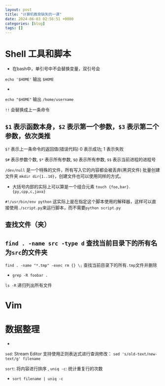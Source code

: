 ```yaml
---
layout: post
title: "计算机教育缺失的一课"
date: 2024-06-03 02:56:51 +0000
categories: [blog]
tags: []
---
```


# [](#Shell-%E5%B7%A5%E5%85%B7%E5%92%8C%E8%84%9A%E6%9C%AC)Shell 工具和脚本

- 在bash中，单引号中不会替换变量，双引号会

`echo '$HOME'` 输出 `$HOME`

- 
`echo "$HOME"` 输出 `/home/username`

`!!` 会替换成上一条命令

`$1` 表示函数本身，`$2` 表示第一个参数，`$3` 表示第二个参数，依次类推
- 
`$?` 表示上一条命令的返回值(错误代码)
0 表示成功; 1 表示失败

`$#` 表示参数个数, `$*` 表示所有参数, `$@` 表示所有参数, `
$$
` 表示当前进程的进程号

`/dev/null` 是一个特殊的文件，所有写入它的内容都会被丢弃(黑洞文件)
批量创建文件夹 `mkdir dir{1..10}`，创建文件也可以使用同样的方式。
- 大括号内部的实际上可以算是一个组合元素
`touch {foo,bar}.{py,cpp,c,java}`

`#!/usr/bin/env python` 这实际上是在指定这个脚本使用的解释器，这样可以直接使用`./script.py`来运行脚本，而不需要`python script.py`

查找文件（夹）
- 
`find . -name src -type d` 查找当前目录下的所有名为`src`的文件夹
- 
`find . -name "*.tmp" -exec rm {} \;` 查找当前目录下的所有`.tmp`文件并删除
- `grep -R foobar .`

`ls -R` 递归列出所有文件

# [](#Vim)Vim
# [](#%E6%95%B0%E6%8D%AE%E6%95%B4%E7%90%86)数据整理

- 
`sed`: Stream Editor
支持使用正则表达式进行查询修改： `sed 's/old-text/new-text/g' filename`

`sort`: 将内容进行排序 , `uniq -c`: 统计重复行的次数
- `sort filename | uniq -c`